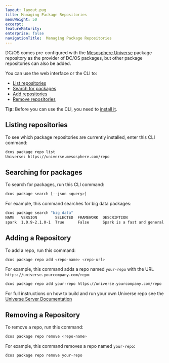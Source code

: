 ```yaml
---
layout: layout.pug
title: Managing Package Repositories
menuWeight: 50
excerpt:
featureMaturity:
enterprise: false
navigationTitle:  Managing Package Repositories
---
```


<!-- This source repo for this topic is https://github.com/dcos/dcos-docs -->


DC/OS comes pre-configured with the [Mesosphere Universe](https://github.com/mesosphere/universe) package repository as the provider of DC/OS packages, but other package repositories can also be added.

You can use the web interface or the CLI to:

* [List repositories](#listing)
* [Search for packages](#finding-packages)
* [Add repositories](#adding)
* [Remove repositories](#removing)

**Tip:** Before you can use the CLI, you need to [install it](/docs/1.9/cli/install/).

## <a name="listing"></a>Listing repositories

To see which package repositories are currently installed, enter this CLI command:   

```bash
dcos package repo list
Universe: https://universe.mesosphere.com/repo
```

## <a name="finding-packages"></a>Searching for packages

To search for packages, run this CLI command:

```bash
dcos package search [--json <query>]
```

For example, this command searches for big data packages:

```bash
dcos package search "big data"
NAME   VERSION        SELECTED  FRAMEWORK  DESCRIPTION                                                                       
spark  1.0.9-2.1.0-1  True      False      Spark is a fast and general cluster computing system for Big Data.  Documenta...
```

## <a name="adding"></a>Adding a Repository

To add a repo, run this command:

```bash
dcos package repo add <repo-name> <repo-url>
```

For example, this command adds a repo named `your-repo` with the URL `https://universe.yourcompany.com/repo`:

```bash
dcos package repo add your-repo https://universe.yourcompany.com/repo
```

For full instructions on how to build and run your own Universe repo see the [Universe Server Documentation](https://github.com/mesosphere/universe#universe-server)

## <a name="removing"></a>Removing a Repository

To remove a repo, run this command:

```bash
dcos package repo remove <repo-name>
```

For example, this command removes a repo named `your-repo`:

```bash
dcos package repo remove your-repo
```

